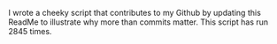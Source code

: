 I wrote a cheeky script that contributes to my Github by updating this ReadMe to illustrate why more than commits matter. This script has run 2845 times.